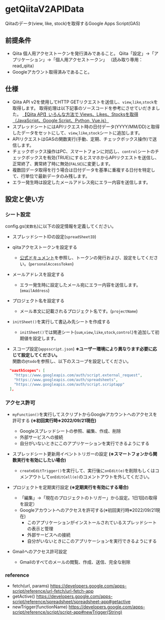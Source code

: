 # getQiitaV2APIData
Qiitaのデータ(view, like, stock)を取得するGoogle Apps Script(GAS)

## 前提条件
* Qiita 個人用アクセストークンを発行済みであること。
Qiita「設定」→「アプリケーション」→「個人用アクセストークン」 （読み取り専用：read_qiita）
* Googleアカウント取得済みであること。

## 仕様
* Qiita API v2を使用してHTTP GETリクエストを送信し、```view```,```like```,```stock```を取得します。
取得処理は以下記事のソースコードを参考にさせていだきました。
[【Qiita API】いろんな方法で Views、Likes、Stocksを取得（JavaScript、Google Script、Python, Vue.js）](https://qiita.com/yoshi_yast/items/a0dacc4dd33106e66752)
* スプレッドシートにはAPIリクエスト時の日付データ(YYYY/MM/DD)と取得したデータをセットにして、```view```,```like```,```stock```シートに追加します。
* APIリクエストはGASの関数実行(手動、定期、チェックボックス操作)で送信します。
* チェックボックス操作はPC、スマートフォンに対応し、```control```シートのチェックボックスを有効(TRUE)にするとスマホからAPIリクエストを送信し、正常終了、異常終了時に無効(```FALSE```)に変更します。
* 複数回データ取得を行う場合は日付データを基準に重複する日付を特定して、行単位で最新データのみ残します。
* エラー発生時は設定したメールアドレス宛にエラー内容を送信します。

## 設定と使い方
### シート設定
config.gs(```変数名```)に以下の設定情報を定義してください。  
* スプレッドシートIDの設定(```spreadSheetID```)
* qiitaアクセストークンを設定する
  * [公式ドキュメント](https://qiita.com/api/v2/docs#認証認可)を参照し、トークンの発行および、設定をしてください。(```personalAccessToken```)
* メールアドレスを設定する
  * エラー発生時に設定したメール宛にエラー内容を送信します。(```emailAddress```)
* プロジェクト名を設定する
  * メール本文に記載されるプロジェクト名です。(```projectName```)

* ```initSheet()```を実行して書込み先シートを作成する
  * ```initSheet()```では関連シート(```sum```,```view```,```like```,```stock```,```control```)を追加して初期値を設定します。

* スコープ設定(```appsscript.json```) 
**※ユーザー環境により異なります必要に応じて設定してください。**  
関数の```@todo```を参照し、以下のスコープを設定してください。
```json
  "oauthScopes": [
    "https://www.googleapis.com/auth/script.external_request",
    "https://www.googleapis.com/auth/spreadsheets",
    "https://www.googleapis.com/auth/script.scriptapp"
  ],
```

### アクセス許可
* ```myFunction()```を実行してスクリプトからGoogleアカウントへのアクセスを許可する **(※初回実行時※2022/09/21現在)**
  * Googleスプレッドシー卜の参照、編集、作成、削除
  * 外部サービスへの接続
  * 自分がいないときにこのアプリケーションを実行できるようにする

* スプレッドシート更新用イベントトリガーの設定 **(※スマートフォンから関数実行を有効にしたい場合)**
  * ```createEditTrigger()```を実行して、実行後に```onEdit(e)```を削除もしくはコメンアウトして```onEditCell(e)```のコメントアウトを外してください。
* プロジェクトを定期実行設定 **(※定期実行を有効にする場合)**
  * 「編集」→「現在のプロジェクトのトリガー」から設定。1日1回の取得を設定）
  * Googleアカウントへのアクセスを許可する(※初回実行時※2022/09/21現在)
    * このアプリケーションがインストールされているスプレッドシートの表示と管理
    * 外部サービスへの接続
    * 自分がいないときにこのアプリケーションを実行できるようにする

* Gmailへのアクセス許可設定
  * Gmailのすべてのメールの閲覧、作成、送信、完全な削除 

### reference
* fetch(url, params)
https://developers.google.com/apps-script/reference/url-fetch/url-fetch-app
* getActive()
https://developers.google.com/apps-script/reference/spreadsheet/spreadsheet-app#getactive
* newTrigger(functionName)
https://developers.google.com/apps-script/reference/script/script-app#newTrigger(String)
